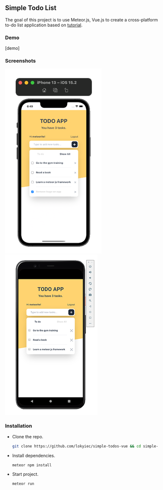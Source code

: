 ## Simple Todo List

The goal of this project is to use Meteor.js, Vue.js to create a cross-platform to-do list application based on [tutorial](https://vue-tutorial.meteor.com/simple-todos/).

### Demo

[demo]

### Screenshots
![](.github/images/emulator-ios.png)
![](.github/images/emulator-android.png)

### Installation

- Clone the repo.

  ```bash
  git clone https://github.com/lokyiec/simple-todos-vue && cd simple-todos-vue
  ```

- Install dependencies.
    ```bash
  meteor npm install
  ```
- Start project.
    ```bash
  meteor run
  ```
